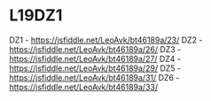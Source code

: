 # L19DZ1

DZ1 - https://jsfiddle.net/LeoAvk/bt46189a/23/
DZ2 - https://jsfiddle.net/LeoAvk/bt46189a/26/
DZ3 - https://jsfiddle.net/LeoAvk/bt46189a/27/
DZ4 - https://jsfiddle.net/LeoAvk/bt46189a/29/
DZ5 - https://jsfiddle.net/LeoAvk/bt46189a/31/
DZ6 - https://jsfiddle.net/LeoAvk/bt46189a/33/
